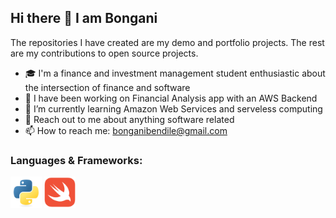 ## Hi there 👋 I am Bongani

The repositories I have created are my demo and portfolio projects. The rest are my contributions to open source projects.

- 🎓 I'm a finance and investment management student enthusiastic about the intersection of finance and software
- 🔭 I have been working on Financial Analysis app with an AWS Backend 
- 🌱 I’m currently learning Amazon Web Services and serveless computing
- 💬 Reach out to me about anything software related
- 📫 How to reach me: bonganibendile@gmail.com

### Languages & Frameworks: 

<img src="https://raw.githubusercontent.com/devicons/devicon/master/icons/python/python-original.svg" alt="Python Logo" width="50" height="50"/> <img src="https://raw.githubusercontent.com/devicons/devicon/master/icons/swift/swift-original.svg" alt="Swift Logo" width="50" height="50"/>
